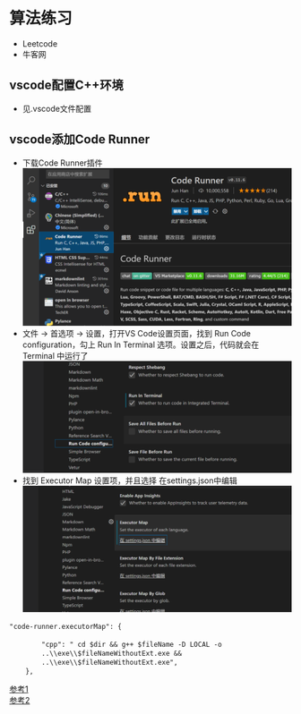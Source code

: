 # 算法练习
* Leetcode
* 牛客网

## vscode配置C++环境
* 见.vscode文件配置

## vscode添加Code Runner
* 下载Code Runner插件  
![图片找不到了](https://raw.githubusercontent.com/JialiLiuu/mygit/algorithm-question/picture/codeRunner_1.png)
* 文件 -> 首选项 -> 设置，打开VS Code设置页面，找到 Run Code configuration，勾上 Run In Terminal 选项。设置之后，代码就会在 Terminal 中运行了  
![图片找不到了](https://raw.githubusercontent.com/JialiLiuu/mygit/algorithm-question/picture/codeRunner_2.png)
* 找到 Executor Map 设置项，并且选择 在settings.json中编辑  
![图片找不到了](https://raw.githubusercontent.com/JialiLiuu/mygit/algorithm-question/picture/codeRunner_3.png)
```
"code-runner.executorMap": {
        
        "cpp": " cd $dir && g++ $fileName -D LOCAL -o        
        ..\\exe\\$fileNameWithoutExt.exe && 
        ..\\exe\\$fileNameWithoutExt.exe",
    },
```
[参考1](https://www.cnblogs.com/bananan/p/15039582.html)  
[参考2](https://blog.csdn.net/GU_bigbull/article/details/107265699)
